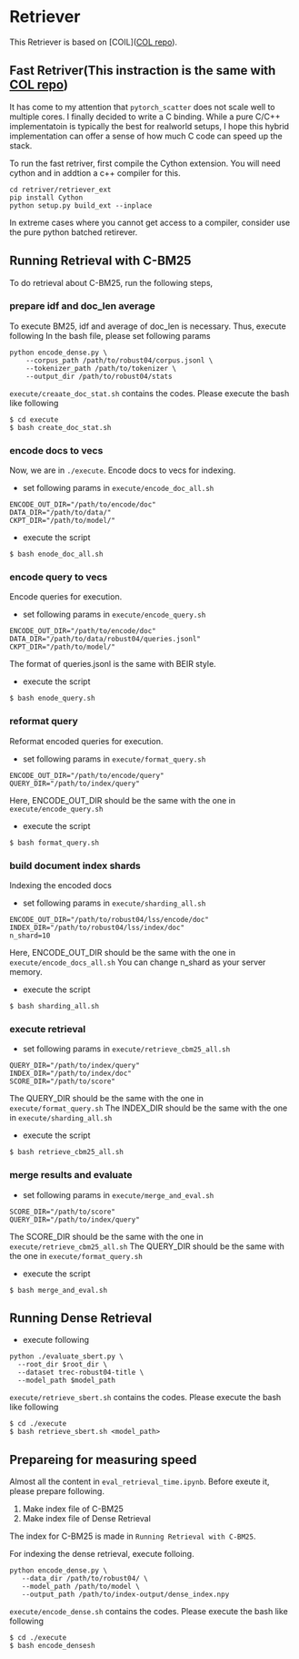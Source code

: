 # Retriever
This Retriever is based on [COIL]([COL repo](https://github.com/luyug/COIL/tree/main/retriever)).

## Fast Retriver(This instraction is the same with [COL repo](https://github.com/luyug/COIL/tree/main/retriever))
It has come to my attention that `pytorch_scatter` does not scale well to multiple cores. I finally decided to write a C binding. While a pure C/C++ implementatoin 
is typically the best for realworld setups, I hope this hybrid implementation can offer a sense of how much C code can speed up the stack.

To run the fast retriver, first compile the Cython extension. You will need cython and in addtion a c++ compiler for this.
```
cd retriver/retriever_ext
pip install Cython
python setup.py build_ext --inplace
```
In extreme cases where you cannot get access to a compiler, consider use the pure python batched retirever.
## Running Retrieval with C-BM25
To do retrieval about C-BM25, run the following steps,

### prepare idf and doc_len average
To execute BM25, idf and average of doc_len is necessary. Thus, execute following 
In the bash file, please set following params
```
python encode_dense.py \
    --corpus_path /path/to/robust04/corpus.jsonl \
    --tokenizer_path /path/to/tokenizer \
    --output_dir /path/to/robust04/stats
```

`execute/creaate_doc_stat.sh` contains the codes.
Please execute the bash like following

```
$ cd execute
$ bash create_doc_stat.sh
```
### encode docs to vecs
Now, we are in `./execute`.
Encode docs to vecs for indexing. 

- set following params in `execute/encode_doc_all.sh`
```
ENCODE_OUT_DIR="/path/to/encode/doc"
DATA_DIR="/path/to/data/"
CKPT_DIR="/path/to/model/"
```

- execute the script
```
$ bash enode_doc_all.sh
```

### encode query to vecs
Encode queries for execution.

- set following params in `execute/encode_query.sh`
```
ENCODE_OUT_DIR="/path/to/encode/doc"
DATA_DIR="/path/to/data/robust04/queries.jsonl"
CKPT_DIR="/path/to/model/"
```

The format of queries.jsonl is the same with BEIR style.

- execute the script
```
$ bash enode_query.sh
```

### reformat query
Reformat encoded queries for execution.

- set  following params in `execute/format_query.sh`
```
ENCODE_OUT_DIR="/path/to/encode/query"
QUERY_DIR="/path/to/index/query"
```
Here, ENCODE_OUT_DIR should be the same with the one in `execute/encode_query.sh`

- execute the script
```
$ bash format_query.sh
```

### build document index shards 
Indexing the encoded docs

- set following params in `execute/sharding_all.sh`
```
ENCODE_OUT_DIR="/path/to/robust04/lss/encode/doc"
INDEX_DIR="/path/to/robust04/lss/index/doc"
n_shard=10
```
Here, ENCODE_OUT_DIR should be the same with the one in `execute/encode_docs_all.sh`
You can change n_shard as your server memory.

- execute the script
```
$ bash sharding_all.sh
```

### execute retrieval
- set following params in `execute/retrieve_cbm25_all.sh`
```
QUERY_DIR="/path/to/index/query"
INDEX_DIR="/path/to/index/doc"
SCORE_DIR="/path/to/score"
```
The QUERY_DIR should be the same with the one in `execute/format_query.sh`
The INDEX_DIR should be the same with the one in `execute/sharding_all.sh`

- execute the script
```
$ bash retrieve_cbm25_all.sh
```

### merge results and evaluate
- set following params in `execute/merge_and_eval.sh`
```
SCORE_DIR="/path/to/score"
QUERY_DIR="/path/to/index/query"
```
The SCORE_DIR should be the same with the one in `execute/retrieve_cbm25_all.sh`
The QUERY_DIR should be the same with the one in `execute/format_query.sh`

- execute the script
```
$ bash merge_and_eval.sh
```


## Running Dense Retrieval 
- execute following
```
python ./evaluate_sbert.py \
  --root_dir $root_dir \
  --dataset trec-robust04-title \
  --model_path $model_path
```

`execute/retrieve_sbert.sh` contains the codes.
Please execute the bash like following

```
$ cd ./execute
$ bash retrieve_sbert.sh <model_path>
```

## Prepareing for measuring speed
Almost all the content in `eval_retrieval_time.ipynb`. 
Before exeute it, please prepare following.

1. Make index file of C-BM25
2. Make index file of Dense Retrieval

The index for C-BM25 is made in `Running Retrieval with C-BM25`.

For indexing the dense retrieval, execute folloing.
```
python encode_dense.py \
   --data_dir /path/to/robust04/ \
   --model_path /path/to/model \
   --output_path /path/to/index-output/dense_index.npy
```

`execute/encode_dense.sh` contains the codes.
Please execute the bash like following

```
$ cd ./execute
$ bash encode_densesh
```
